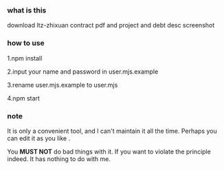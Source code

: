 ### what is this 

download ltz-zhixuan contract pdf and project and debt desc screenshot

### how to use 

1.npm install 

2.input your name and password in user.mjs.example

3.rename user.mjs.example to user.mjs

4.npm start

### note

It is only a convenient tool, and I can't maintain it all the time. Perhaps you can edit it as you like .

You **MUST NOT** do bad things with it. If you want to violate the principle indeed. It has nothing to do with me.


